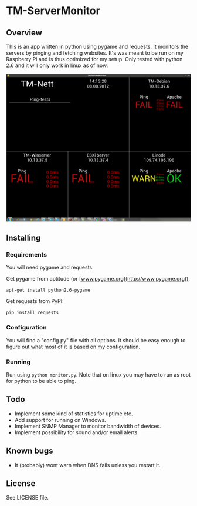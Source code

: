 # TM-ServerMonitor

## Overview

This is an app written in python using pygame and requests. It monitors the servers by pinging and fetching websites. It's was meant to be run on my Raspberry Pi and is thus optimized for my setup. Only tested with python 2.6 and it will only work in linux as of now.

![What it looks like](./monitor.png "Screenshot of monitor.py")

## Installing

### Requirements

You will need pygame and requests.

Get pygame from aptitude (or [www.pygame.org](http://www.pygame.org)):

	apt-get install python2.6-pygame
	
Get requests from PyPI:

	pip install requests

### Configuration

You will find a "config.py" file with all options. It should be easy enough to figure out what most of it is based on my configuration.

### Running

Run using `python monitor.py`.
Note that on linux you may have to run as root for python to be able to ping.

## Todo

* Implement some kind of statistics for uptime etc.
* Add support for running on Windows.
* Implement SNMP Manager to monitor bandwidth of devices.
* Implement possibility for sound and/or email alerts.

## Known bugs

* It (probably) wont warn when DNS fails unless you restart it.

## License

See LICENSE file.